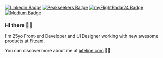 [![Linkedin Badge](https://img.shields.io/badge/-LinkedIn-blue?style=flat&logo=Linkedin&logoColor=white&link=https://www.linkedin.com/in/jofelipe/)](https://www.linkedin.com/in/jofelipe/)
[![Peakseekers Badge](https://img.shields.io/badge/Peakseekers-jow-70798c)](https://peakseekers.app/jow)
[![myFlightRadar24 Badge](https://img.shields.io/badge/myFlightRadar24-jofelipe-ce4231)](https://my.flightradar24.com/jofelipe)
[![Medium Badge](https://img.shields.io/badge/-Medium-111111?style=flat&logo=Medium&logoColor=white&link=https://medium.com/@jofelipe.com)](https://medium.com/@jofelipe.com)

### Hi there 🖐🏼

I'm 25yo Front-end Developer and UI Designer working with new awesome products at [Fitcard](https://www.fitcard.com.br/).

You can discover more about me at [jofelipe.com](https://jofelipe.com) 🤘🏼

